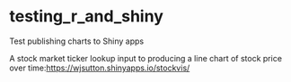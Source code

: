 # testing_r_and_shiny
Test publishing charts to Shiny apps

A stock market ticker lookup input to producing a line chart of stock price over time:https://wjsutton.shinyapps.io/stockvis/
